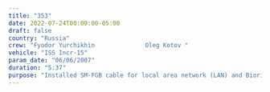 ```yaml
---
title: "353"
date: 2022-07-24T00:00:00-05:00
draft: false
country: "Russia"
crew: "Fyodor Yurchikhin              Oleg Kotov "
vehicle: "ISS Incr-15"
param_date: "06/06/2007"
duration: "5:37"
purpose: "Installed SM-FGB cable for local area network (LAN) and Biorisk science experiment.  Installed last 12 MMOD shields on SM.  "
---
```


